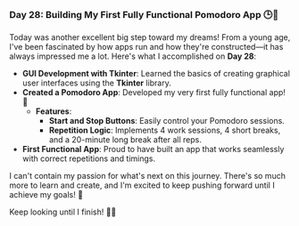 ### Day 28: Building My First Fully Functional Pomodoro App 🕒🍅

Today was another excellent big step toward my dreams! From a young age, I've been fascinated by how apps run and how they're constructed—it has always impressed me a lot. Here's what I accomplished on **Day 28**:

- **GUI Development with Tkinter**: Learned the basics of creating graphical user interfaces using the **Tkinter** library.
- **Created a Pomodoro App**: Developed my very first fully functional app! 🚀
  - **Features**:
    - **Start and Stop Buttons**: Easily control your Pomodoro sessions.
    - **Repetition Logic**: Implements 4 work sessions, 4 short breaks, and a 20-minute long break after all reps.
- **First Functional App**: Proud to have built an app that works seamlessly with correct repetitions and timings.

I can't contain my passion for what's next on this journey. There's so much more to learn and create, and I'm excited to keep pushing forward until I achieve my goals! 🌟

Keep looking until I finish! 💪🐍

